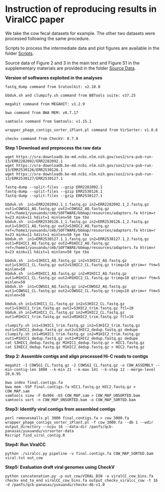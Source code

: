 # Instruction of reproducing results in ViralCC paper
We take the cow fecal datasets for example. The other two datasets were processed following the same procedure.

Scripts to process the intermediate data and plot figures are available in the folder [Scripts](https://github.com/dyxstat/Reproduce_ViralCC/tree/main/Scripts).

Source data of Figure 2 and 3 in the main text and Figure S1 in the supplementary materials are provided in the folder [Source Data](https://github.com/dyxstat/Reproduce_ViralCC/tree/main/Source%20Data).

**Version of softwares exploited in the analyses**
```
fastq_dump command from Sratoolkit: v2.10.8

bbduk.sh and clumpify.sh command from BBTools suite: v37.25

megahit command from MEGAHIT: v1.2.9

bwa command from BWA MEM: v0.7.17

samtools command from Samtools: v1.15.1

wrapper_phage_contigs_sorter_iPlant.pl command from VirSorter: v1.0.6

checkv command from CheckV: 0.7.0
```

**Step 1 Download and preprocess the raw data**
```
wget https://sra-downloadb.be-md.ncbi.nlm.nih.gov/sos2/sra-pub-run-13/ERR2282092/ERR2282092.1
wget https://sra-downloadb.be-md.ncbi.nlm.nih.gov/sos2/sra-pub-run-13/ERR2530126/ERR2530126.1
wget https://sra-downloadb.be-md.ncbi.nlm.nih.gov/sos2/sra-pub-run-13/ERR2530127/ERR2530127.1

fastq-dump --split-files --gzip ERR2282092.1
fastq-dump --split-files --gzip ERR2530126.1
fastq-dump --split-files --gzip ERR2530127.1

bbduk.sh  in1=ERR2282092.1_1.fastq.gz in2=ERR2282092.1_2.fastq.gz out1=COWSG1_AQ.fastq.gz out2=COWSG2_AQ.fastq.gz ref=/home1/yuxuandu/cmb/SOFTWARE/bbmap/resources/adapters.fa ktrim=r k=23 mink=11 hdist=1 minlen=50 tpe tbo
bbduk.sh  in1=ERR2530126.1_1.fastq.gz in2=ERR2530126.1_2.fastq.gz out1=S3HIC1_AQ.fastq.gz out2=S3HIC2_AQ.fastq.gz ref=/home1/yuxuandu/cmb/SOFTWARE/bbmap/resources/adapters.fa ktrim=r k=23 mink=11 hdist=1 minlen=50 tpe tbo
bbduk.sh  in1=ERR2530127.1_1.fastq.gz in2=ERR2530127.1_2.fastq.gz out1=M1HIC1_AQ.fastq.gz out2=M1HIC2_AQ.fastq.gz ref=/home1/yuxuandu/cmb/SOFTWARE/bbmap/resources/adapters.fa ktrim=r k=23 mink=11 hdist=1 minlen=50 tpe tbo

bbduk.sh  in1=S3HIC1_AQ.fastq.gz in2=S3HIC2_AQ.fastq.gz out1=S3HIC1_CL.fastq.gz out2=S3HIC2_CL.fastq.gz trimq=10 qtrim=r ftm=5 minlen=50
bbduk.sh  in1=M1HIC1_AQ.fastq.gz in2=M1HIC2_AQ.fastq.gz out1=M1HIC1_CL.fastq.gz out2=M1HIC2_CL.fastq.gz trimq=10 qtrim=r ftm=5 minlen=50
bbduk.sh  in1=COWSG1_AQ.fastq.gz in2=COWSG2_AQ.fastq.gz out1=COWSG1_CL.fastq.gz out2=COWSG2_CL.fastq.gz trimq=10 qtrim=r ftm=5 minlen=50

bbduk.sh in1=S3HIC1_CL.fastq.gz in2=S3HIC2_CL.fastq.gz out1=S3HIC1_trim.fastq.gz out2=S3HIC2_trim.fastq.gz ftl=10
bbduk.sh in1=M1HIC1_CL.fastq.gz in2=M1HIC2_CL.fastq.gz out1=M1HIC1_trim.fastq.gz out2=M1HIC2_trim.fastq.gz ftl=10

clumpify.sh in1=S3HIC1_trim.fastq.gz in2=S3HIC2_trim.fastq.gz out1=S3HIC1_dedup.fastq.gz out2=S3HIC2_dedup.fastq.gz dedupe
clumpify.sh in1=M1HIC1_trim.fastq.gz in2=M1HIC2_trim.fastq.gz out1=M1HIC1_dedup.fastq.gz out2=M1HIC2_dedup.fastq.gz dedupe
cat S3HIC1_dedup.fastq.gz M1HIC1_dedup.fastq.gz > HIC1.fastq.gz
cat S3HIC2_dedup.fastq.gz M1HIC2_dedup.fastq.gz > HIC2.fastq.gz
```

**Step 2: Assemble contigs and align processed Hi-C reads to contigs**
```
megahit -1 COWSG1_CL.fastq.gz -2 COWSG2_CL.fastq.gz -o COW_ASSEMBLY --min-contig-len 1000 --k-min 21 --k-max 141 --k-step 12 --merge-level 20,0.95

bwa index final.contigs.fa
bwa mem -5SP final.contigs.fa HIC1.fastq.gz HIC2.fastq.gz > COW_MAP.sam
samtools view -F 0x904 -bS COW_MAP.sam > COW_MAP_UNSORTED.bam
samtools sort -n COW_MAP_UNSORTED.bam -o COW_MAP_SORTED.bam
```

**Step3: Identify viral contigs from assembled contigs**
```
perl removesmalls.pl 3000 final.contigs.fa > cow_3000.fa
wrapper_phage_contigs_sorter_iPlant.pl -f cow_3000.fa --db 1 --wdir output_directory --ncpu 16 --data-dir /panfs/qcb-panasas/yuxuandu/virsorter-data
Rscript find_viral_contig.R
```

**Step4: Run ViralCC**
```
python ./viralcc.py pipeline -v final.contigs.fa COW_MAP_SORTED.bam viral.txt out_cow
```

**Step5: Evaluation draft viral genomes using CheckV**
```
python concatenation.py -p out_cow/VIRAL_BIN -o viralCC_cow_bins.fa
checkv end_to_end viralCC_cow_bins.fa output_checkv_viralcc_cow -t 16 -d /panfs/qcb-panasas/yuxuandu/checkv-db-v1.0
```
